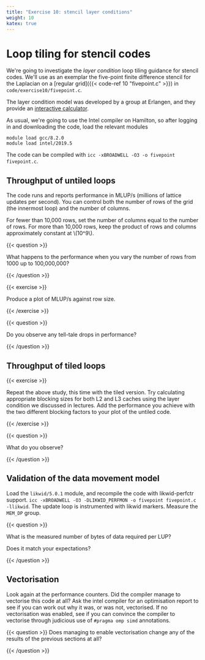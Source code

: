 ```yaml
---
title: "Exercise 10: stencil layer conditions"
weight: 10
katex: true
---
```


# Loop tiling for stencil codes

We're going to investigate the _layer condition_ loop tiling
guidance for stencil codes. We'll use as an exemplar the five-point
finite difference stencil for the Laplacian on a [regular grid]({{<
code-ref 10 "fivepoint.c" >}}) in `code/exercise10/fivepoint.c`.

The layer condition model was developed by a group at Erlangen, and
they provide an [interactive
calculator](https://rrze-hpc.github.io/layer-condition/).

As usual, we're going to use the Intel compiler on Hamilton, so after
logging in and downloading the code, load the relevant modules

```
module load gcc/8.2.0
module load intel/2019.5
```

The code can be compiled with `icc -xBROADWELL -O3 -o fivepoint
fivepoint.c`.

## Throughput of untiled loops

The code runs and reports performance in MLUP/s (millions of lattice
updates per second). You can control both the number of rows of the
grid (the innermost loop) and the number of columns. 

For fewer than 10,000 rows, set the number of columns equal to the
number of rows. For more than 10,000 rows, keep the product of rows
and columns approximately constant at \\(10^9\\).

{{< question >}}

What happens to the performance when you vary the number of rows from
1000 up to 100,000,000?

{{< /question >}}

{{< exercise >}}

Produce a plot of MLUP/s against row size. 

{{< /exercise >}}

{{< question >}}

Do you observe any tell-tale drops in performance?

{{< /question >}}

## Throughput of tiled loops

{{< exercise >}}

Repeat the above study, this time with the tiled version. Try
calculating appropriate blocking sizes for both L2 and L3 caches using
the layer condition we discussed in lectures. Add the performance you
achieve with the two different blocking factors to your plot of the
untiled code.

{{< /exercise >}}

{{< question >}}

What do you observe?

{{< /question >}}

## Validation of the data movement model

Load the `likwid/5.0.1` module, and recompile the code with
likwid-perfctr support. `icc -xBROADWELL -O3 -DLIKWID_PERFMON -o
fivepoint fivepoint.c -llikwid`. The update loop is instrumented with
likwid markers. Measure the `MEM_DP` group. 

{{< question >}}

What is the measured number of bytes of data required per LUP? 

Does it match your expectations?

{{< /question >}}

## Vectorisation

Look again at the performance counters. Did the compiler manage to
vectorise this code at all? Ask the intel compiler for an optimisation
report to see if you can work out why it was, or was not, vectorised.
If no vectorisation was enabled, see if you can convince the compiler
to vectorise through judicious use of `#pragma omp simd` annotations.

{{< question >}}
Does managing to enable vectorisation change any of  the results of
the previous sections at all?

{{< /question >}}


